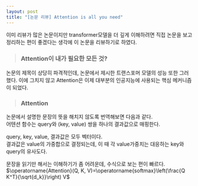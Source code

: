```yaml
---
layout: post
title: "[논문 리뷰] Attention is all you need"
---
```

이미 리뷰가 많은 논문이지만 transformer모델을 더 깊게 이해하려면 직접 논문을 보고 정리하는 편이 좋겠다는 생각에 이 논문을 리뷰하기로 하였다.

>### Attention이 내가 필요한 모든 것?

논문의 제목이 상당히 파격적인데, 논문에서 제시한 트랜스포머 모델의 성능 또한 그러했다. 이에 그치지 않고 Attention은 이제 대부분의 인공지능에 사용되는 핵심 메커니즘이 되었다. 
>### Attention

논문에서 설명한 문장의 뜻을 해치지 않도록 번역해보면 다음과 같다.  
어텐션 함수는 query와 (key, value) 쌍을 하나의 결과값으로 매핑한다.  

query, key, value, 결과값은 모두 벡터이다.   
결과값은 value의 가중합으로 결정되는데, 이 때 각 value가중치는 대응하는 key와 query의 유사도다.  

문장을 읽기만 해서는 이해하기가 좀 어려운데, 수식으로 보는 편이 빠르다.
$\operatorname{Attention}(Q, K, V)=\operatorname{softmax}\left(\frac{Q K^T}{\sqrt{d_k}}\right) V$






